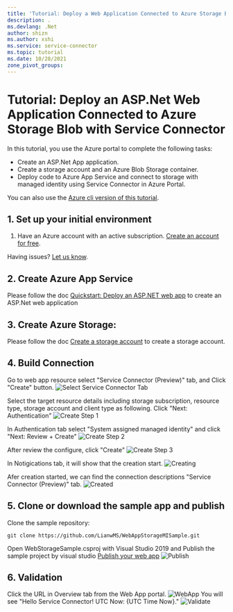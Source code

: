 ```yaml
---
title: 'Tutorial: Deploy a Web Application Connected to Azure Storage Blob with Service Connector'
description: .
ms.devlang: .Net
author: shizn
ms.author: xshi
ms.service: service-connector
ms.topic: tutorial
ms.date: 10/28/2021
zone_pivot_groups: 
---
```

# Tutorial: Deploy an ASP.Net Web Application Connected to Azure Storage Blob with Service Connector

In this tutorial, you use the Azure portal to complete the following tasks:
* Create an ASP.Net App application.
* Create a storage account and an Azure Blob Storage container.
* Deploy code to Azure App Service and connect to storage with managed identity using Service Connector in Azure Portal.

You can also use the [Azure cli version of this tutorial](/README.md).

## 1. Set up your initial environment

1. Have an Azure account with an active subscription. [Create an account for free](https://azure.microsoft.com/free/?ref=microsoft.com&utm_source=microsoft.com&utm_medium=docs&utm_campaign=visualstudio).

Having issues? [Let us know](https://aka.ms/DjangoCLITutorialHelp).

## 2. Create Azure App Service

Please follow the doc [Quickstart: Deploy an ASP.NET web app](https://docs.microsoft.com/en-us/azure/app-service/quickstart-dotnetcore?tabs=netcore31&pivots=development-environment-vs) to create an ASP.Net web application

## 3. Create Azure Storage:
Please follow the doc [Create a storage account](https://docs.microsoft.com/en-us/azure/storage/common/storage-account-create?tabs=azure-portal) to create a storage account.

## 4. Build Connection 
Go to web app resource select "Service Connector (Preview)" tab, and Click "Create" button.
![Select Service Connector Tab](https://github.com/LianwMS/WebAppStorageMISample/blob/main/img/toctab.jpg?raw=true)

Select the target resource details including storage subscription, resource type, storage account and client type as following. Click "Next: Authentication"
![Create Step 1](https://github.com/LianwMS/WebAppStorageMISample/blob/main/img/createsc1.jpg?raw=true)

In Authentication tab select "System assigned managed identity" and click "Next: Review + Create"
![Create Step 2](https://github.com/LianwMS/WebAppStorageMISample/blob/main/img/createsc2.jpg?raw=true)

After review the configure, click "Create"
![Create Step 3](https://github.com/LianwMS/WebAppStorageMISample/blob/main/img/createsc3.jpg?raw=true)

In Notigications tab, it will show that the creation start.
![Creating](https://github.com/LianwMS/WebAppStorageMISample/blob/main/img/creating.jpg?raw=true)

Afer creation started, we can find the connection descriptions "Service Connector (Preview)" tab.
![Created](https://github.com/LianwMS/WebAppStorageMISample/blob/main/img/created.jpg?raw=true)

## 5. Clone or download the sample app and publish

Clone the sample repository:
```terminal
git clone https://github.com/LianwMS/WebAppStorageMISample.git
```
Open WebStorageSample.csproj with Visual Studio 2019 and Publish the sample project by visual studio [Publish your web app](https://docs.microsoft.com/en-us/azure/app-service/quickstart-dotnetcore?tabs=netcore31&pivots=development-environment-vs#publish-your-web-app)
![Publish](https://github.com/LianwMS/WebAppStorageMISample/blob/main/img/publish.jpg?raw=true)

## 6. Validation
Click the URL in Overview tab from the Web App portal.
![WebApp](https://github.com/LianwMS/WebAppStorageMISample/blob/main/img/webapp.jpg?raw=true)
You will see "Hello Service Connector! UTC Now: {UTC Time Now}."
![Validate](https://github.com/LianwMS/WebAppStorageMISample/blob/main/img/validate.jpg?raw=true)

